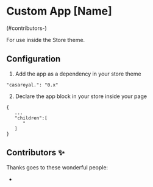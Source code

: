 # Custom App [Name]

<!-- DOCS-IGNORE:start -->
<!-- ALL-CONTRIBUTORS-BADGE:START - Do not remove or modify this section -->

(#contributors-)

<!-- ALL-CONTRIBUTORS-BADGE:END -->
<!-- DOCS-IGNORE:end -->

For use inside the Store theme.

<!-- ![IMG1](./docs/acctxt1.png) -->

## Configuration

1. Add the app as a dependency in your store theme

```
"casaroyal.": "0.x"
```

2. Declare the app block in your store inside your page

```
{
   ...
   "children":[
      "
   ]
}
```

<!-- DOCS-IGNORE:start -->

## Contributors ✨

Thanks goes to these wonderful people:

<!-- ALL-CONTRIBUTORS-LIST:START - Do not remove or modify this section -->
<!-- prettier-ignore-start -->
<!-- markdownlint-disable -->
<!-- markdownlint-enable -->
<!-- prettier-ignore-end -->

<!-- ALL-CONTRIBUTORS-LIST:END -->

- 

<!-- DOCS-IGNORE:end -->


